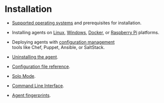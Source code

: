 Installation
============

 * [Supported operating systems](supported_operating_systems.md) and
   prerequisites for installation.

 * Installing agents on [Linux](installation_linux.md),
   [Windows](installation_windows.md),
   [Docker](installation_docker.md), or
   [Raspberry Pi](installation_raspberry_pi.md) platforms.

 * Deploying agents with [configuration management](config_management.md)  
   tools like Chef, Puppet, Ansible, or SaltStack.

 * [Uninstalling the agent](uninstall.md).

 * [Configuration file reference](configuration.md).

 * [Solo Mode](solo_mode.md).

 * [Command Line Interface](command_line_interface.md).

 * [Agent fingerprints](fingerprints.md).
 
